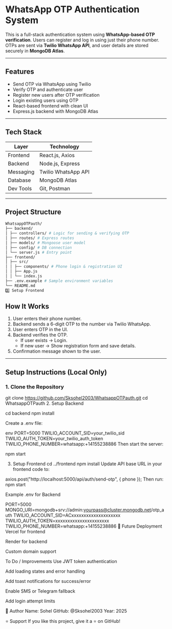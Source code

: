 # WhatsApp OTP Authentication System

This is a full-stack authentication system using **WhatsApp-based OTP verification**. Users can register and log in using just their phone number. OTPs are sent via **Twilio WhatsApp API**, and user details are stored securely in **MongoDB Atlas**.

---

##  Features

-  Send OTP via WhatsApp using Twilio
-  Verify OTP and authenticate user
-  Register new users after OTP verification
-  Login existing users using OTP
-  React-based frontend with clean UI
-  Express.js backend with MongoDB Atlas

---

## Tech Stack

| Layer        | Technology         |
|--------------|--------------------|
| Frontend     | React.js, Axios    |
| Backend      | Node.js, Express   |
| Messaging    | Twilio WhatsApp API|
| Database     | MongoDB Atlas      |
| Dev Tools    | Git, Postman       |

---

##  Project Structure

```bash
WhatsappOTPauth/
├── backend/
│ ├── controllers/ # Logic for sending & verifying OTP
│ ├── routes/ # Express routes
│ ├── models/ # Mongoose user model
│ ├── config/ # DB connection
│ └── server.js # Entry point
├── frontend/
│ ├── src/
│ │ ├── components/ # Phone login & registration UI
│ │ ├── App.js
│ │ └── index.js
├── .env.example # Sample environment variables
└── README.md
3️⃣ Setup Frontend

```

## How It Works

1. User enters their phone number.
2. Backend sends a 6-digit OTP to the number via Twilio WhatsApp.
3. User enters OTP in the UI.
4. Backend verifies the OTP.
   - If user exists → Login.
   - If new user → Show registration form and save details.
5. Confirmation message shown to the user.

---

##  Setup Instructions (Local Only)

### 1. Clone the Repository


git clone https://github.com/Sksohel2003/WhatsappOTPauth.git
cd WhatsappOTPauth
2. Setup Backend

cd backend
npm install

Create a .env file:

env
PORT=5000
TWILIO_ACCOUNT_SID=your_twilio_sid
TWILIO_AUTH_TOKEN=your_twilio_auth_token
TWILIO_PHONE_NUMBER=whatsapp:+14155238886
Then start the server:

npm start

3. Setup Frontend
cd ../frontend
npm install
Update API base URL in your frontend code to:

axios.post("http://localhost:5000/api/auth/send-otp", { phone });
Then run:
npm start


Example .env for Backend

PORT=5000
MONGO_URI=mongodb+srv://admin:yourpass@cluster.mongodb.net/otp_auth
TWILIO_ACCOUNT_SID=ACxxxxxxxxxxxxxxxxxxxx
TWILIO_AUTH_TOKEN=xxxxxxxxxxxxxxxxxxxxxx
TWILIO_PHONE_NUMBER=whatsapp:+14155238886
🚀 Future Deployment
Vercel for frontend

Render for backend

Custom domain support

To Do / Improvements
Use JWT token authentication

Add loading states and error handling

Add toast notifications for success/error

Enable SMS or Telegram fallback

Add login attempt limits

👤 Author
Name: Sohel
GitHub: @Sksohel2003
Year: 2025

⭐️ Support
If you like this project, give it a ⭐ on GitHub!
